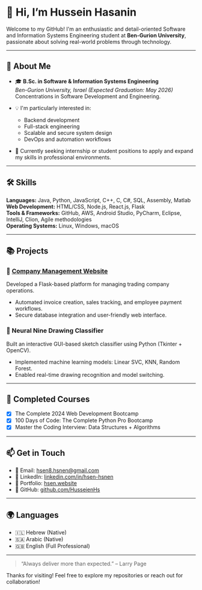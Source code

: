 # 👋 Hi, I’m Hussein Hasanin

Welcome to my GitHub! I'm an enthusiastic and detail-oriented Software and Information Systems Engineering student at **Ben-Gurion University**, passionate about solving real-world problems through technology.

---

## 🚀 About Me

- 🎓 **B.Sc. in Software & Information Systems Engineering**  
  *Ben-Gurion University, Israel (Expected Graduation: May 2026)*  
  Concentrations in Software Development and Engineering.

- 💡 I'm particularly interested in:
  - Backend development
  - Full-stack engineering
  - Scalable and secure system design
  - DevOps and automation workflows

- 💼 Currently seeking internship or student positions to apply and expand my skills in professional environments.

---

## 🛠️ Skills

**Languages:** Java, Python, JavaScript, C++, C, C#, SQL, Assembly, Matlab  
**Web Development:** HTML/CSS, Node.js, React.js, Flask  
**Tools & Frameworks:** GitHub, AWS, Android Studio, PyCharm, Eclipse, IntelliJ, Clion, Agile methodologies  
**Operating Systems:** Linux, Windows, macOS

---

## 📚 Projects

### 🔧 [Company Management Website](https://github.com/HusseienHs)
Developed a Flask-based platform for managing trading company operations.  
- Automated invoice creation, sales tracking, and employee payment workflows.  
- Secure database integration and user-friendly web interface.

### 🧠 Neural Nine Drawing Classifier
Built an interactive GUI-based sketch classifier using Python (Tkinter + OpenCV).  
- Implemented machine learning models: Linear SVC, KNN, Random Forest.  
- Enabled real-time drawing recognition and model switching.

---

## 📘 Completed Courses

- [x] The Complete 2024 Web Development Bootcamp  
- [x] 100 Days of Code: The Complete Python Pro Bootcamp  
- [x] Master the Coding Interview: Data Structures + Algorithms

---

## 📫 Get in Touch

- 📧 Email: [hsen8.hsnen@gmail.com](mailto:hsen8.hsnen@gmail.com)  
- 💼 LinkedIn: [linkedin.com/in/hsen-hsnen](https://www.linkedin.com/in/hsen-hsnen-499259270/)  
- 🧠 Portfolio: [hsen.website](https://hsen.website)  
- 🐙 GitHub: [github.com/HusseienHs](https://github.com/HusseienHs)

---

## 🌍 Languages

- 🇮🇱 Hebrew (Native)  
- 🇸🇦 Arabic (Native)  
- 🇬🇧 English (Full Professional)

---

> “Always deliver more than expected.” – Larry Page

Thanks for visiting! Feel free to explore my repositories or reach out for collaboration!
